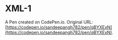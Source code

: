 # XML-1

A Pen created on CodePen.io. Original URL: [https://codepen.io/sandeepangh782/pen/qBYXExN](https://codepen.io/sandeepangh782/pen/qBYXExN).

